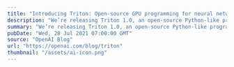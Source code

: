 ```yaml
---
title: "Introducing Triton: Open-source GPU programming for neural networks"
description: "We’re releasing Triton 1.0, an open-source Python-like programming language which enables researchers with no CUDA experience to write highly efficient GPU code—most of the time on par with what an expert would be able to produce."
summary: "We’re releasing Triton 1.0, an open-source Python-like programming language which enables researchers with no CUDA experience to write highly efficient GPU code—most of the time on par with what an expert would be able to produce."
pubDate: "Wed, 28 Jul 2021 07:00:00 GMT"
source: "OpenAI Blog"
url: "https://openai.com/blog/triton"
thumbnail: "/assets/ai-icon.png"
---
```


